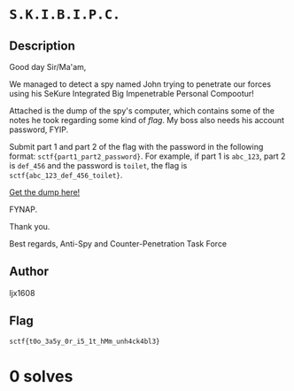 # `S.K.I.B.I.P.C.`

## Description

Good day Sir/Ma'am,

We managed to detect a spy named John trying to penetrate our forces using his SeKure Integrated Big Impenetrable Personal Compootur!

Attached is the dump of the spy's computer, which contains some of the notes he took regarding some kind of *flag*. My boss also needs his account password, FYIP.

Submit part 1 and part 2 of the flag with the password in the following format: `sctf{part1_part2_password}`. For example, if part 1 is `abc_123`, part 2 is `def_456` and the password is `toilet`, the flag is `sctf{abc_123_def_456_toilet}`.

[Get the dump here!](https://drive.google.com/file/d/1aj7M9b9DINYYrYNGqP2-9jAL9ntKHtsJ/view)

FYNAP.

Thank you.

Best regards,
Anti-Spy and Counter-Penetration Task Force

## Author

ljx1608

## Flag

`sctf{t0o_3a5y_0r_i5_1t_hMm_unh4ck4bl3}`

# 0 solves
